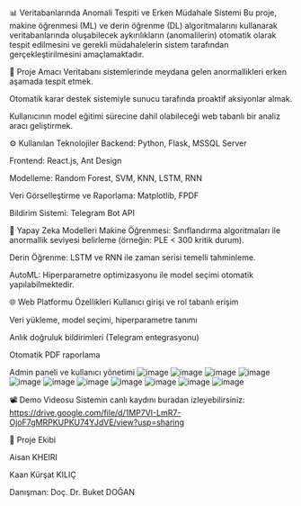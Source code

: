 📊 Veritabanlarında Anomali Tespiti ve Erken Müdahale Sistemi
Bu proje, makine öğrenmesi (ML) ve derin öğrenme (DL) algoritmalarını kullanarak veritabanlarında oluşabilecek aykırılıkların (anomalilerin) otomatik olarak tespit edilmesini ve gerekli müdahalelerin sistem tarafından gerçekleştirilmesini amaçlamaktadır.

🎯 Proje Amacı
Veritabanı sistemlerinde meydana gelen anormallikleri erken aşamada tespit etmek.

Otomatik karar destek sistemiyle sunucu tarafında proaktif aksiyonlar almak.

Kullanıcının model eğitimi sürecine dahil olabileceği web tabanlı bir analiz aracı geliştirmek.

⚙️ Kullanılan Teknolojiler
Backend: Python, Flask, MSSQL Server

Frontend: React.js, Ant Design

Modelleme: Random Forest, SVM, KNN, LSTM, RNN

Veri Görselleştirme ve Raporlama: Matplotlib, FPDF

Bildirim Sistemi: Telegram Bot API

🧠 Yapay Zeka Modelleri
Makine Öğrenmesi: Sınıflandırma algoritmaları ile anormallik seviyesi belirleme (örneğin: PLE < 300 kritik durum).

Derin Öğrenme: LSTM ve RNN ile zaman serisi temelli tahminleme.

AutoML: Hiperparametre optimizasyonu ile model seçimi otomatik yapılabilmektedir.

🌐 Web Platformu Özellikleri
Kullanıcı girişi ve rol tabanlı erişim

Veri yükleme, model seçimi, hiperparametre tanımı

Anlık doğruluk bildirimleri (Telegram entegrasyonu)

Otomatik PDF raporlama

Admin paneli ve kullanıcı yönetimi
![image](https://github.com/user-attachments/assets/1a19ebd3-b6ec-4977-8309-f5388c06d41b)
![image](https://github.com/user-attachments/assets/50e61cea-8b27-47ec-a5a4-a04fd31ef785)
![image](https://github.com/user-attachments/assets/8f9eb23b-6efd-432d-b50e-a14201567629)
![image](https://github.com/user-attachments/assets/d1128143-c9ca-4801-b3a0-59f245804f13)
![image](https://github.com/user-attachments/assets/b226c7f5-2670-4802-9beb-c433276cfbb8)
![image](https://github.com/user-attachments/assets/70e8bab7-6440-4267-b667-059d07c5b136)
![image](https://github.com/user-attachments/assets/f0308e85-ad4b-4efb-b143-0e314b401e60)
![image](https://github.com/user-attachments/assets/ec4642b4-15aa-43ff-a5e9-a500e1a458a7)
![image](https://github.com/user-attachments/assets/2e4137e9-90af-4ac9-bf12-790ae1fe5b23)
![image](https://github.com/user-attachments/assets/ee50d63b-2b9d-46e8-b166-ac6b8a8aeb90)
![image](https://github.com/user-attachments/assets/2c223416-afe8-4c06-83d1-5097e6babf9a)


📽️ Demo Videosu
Sistemin canlı kaydını buradan izleyebilirsiniz:
https://drive.google.com/file/d/1MP7VI-LmR7-OjoF7gMRPKUPKU74YJdVE/view?usp=sharing

👥 Proje Ekibi

Aisan KHEIRI

Kaan Kürşat KILIÇ

Danışman: Doç. Dr. Buket DOĞAN
